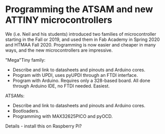 # Programming the ATSAM and new ATTINY microcontrollers

We (i.e. Neil and his students) introduced two families of microcontroller starting in the Fall or 2019, and used them in Fab Academy in Spring 2020 and HTMAA Fall 2020.  Programming is now easier and cheaper in many ways, and the new microcontrollers are impressive.

"Mega"Tiny family:  
 - Describe and link to datasheets and pinouts and Arduino cores.
 - Program with UPDI, uses pyUPDI through an FTDI interface.
 - Program with Arduino.  Requires only a 328-based board.  All done through Arduino IDE, no FTDI needed.  Easiest.
 
 ATSAMs:
  - Describe and link to datasheets and pinouts and Arduino cores.
  - Bootloaders.
  - Programming with MAX32625PICO and pyOCD.
  
  Details - install this on Raspberry Pi?
